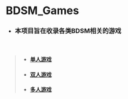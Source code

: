 # BDSM_Games

+ ### 本项目旨在收录各类BDSM相关的游戏
<br />

> + #### [单人游戏](https://github.com/XiyuMomo/BDSM_Games/tree/main/Single)
> + #### [双人游戏]()
> + #### [多人游戏]()